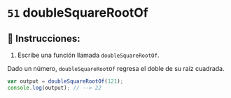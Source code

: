 # `51` doubleSquareRootOf

## 📝 Instrucciones:

1. Escribe una función llamada `doubleSquareRootOf`.

Dado un número, `doubleSquareRootOf` regresa el doble de su raíz cuadrada.

```Javascript
var output = doubleSquareRootOf(121);
console.log(output); // --> 22
```